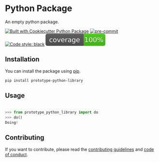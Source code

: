 # Python Package

An empty python package.

[![Built with Cookiecutter Python Package](https://img.shields.io/badge/built%20with-Cookiecutter%20Python%20Package-ff69b4.svg?logo=cookiecutter)](https://github.com/91nunocosta/python-package-cookiecutter)
[![pre-commit](https://img.shields.io/badge/pre--commit-enabled-brightgreen?logo=pre-commit&logoColor=white)](https://github.com/pre-commit/pre-commit)
[![Code style: black](https://img.shields.io/badge/code%20style-black-000000.svg)](https://github.com/psf/black)
![Code Coverage](coverage.svg)

## Installation

You can install the package using [pip](https://pip.pypa.io/en/stable/installation/).

```bash
pip install prototype-python-library
```

## Usage

```python

>>> from prototype_python_library import do
>>> do()
Doing!

```

## Contributing

If you want to contribute, please read the [contributing guidelines](./CONTRIBUTING.md)
and [code of conduct](./CODE_OF_CONDUCT.md).